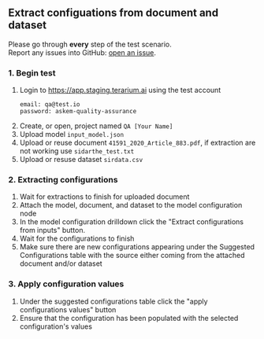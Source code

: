 ## Extract configuations from document and dataset
Please go through __every__ step of the test scenario.\
Report any issues into GitHub: [open an issue](https://github.com/DARPA-ASKEM/terarium/issues/new?assignees=&labels=bug%2C+Q%26A&template=qa-issue.md&title=%5BBUG%5D%3A+).

### 1. Begin test
1. Login to https://app.staging.terarium.ai using the test account
    ```
    email: qa@test.io
    password: askem-quality-assurance
    ```
2. Create, or open, project named `QA [Your Name]`
3. Upload model `input_model.json`
4. Upload or reuse document `41591_2020_Article_883.pdf`, if extraction are not working use `sidarthe_test.txt`
5. Upload or resuse dataset `sirdata.csv`

### 2. Extracting configurations
1. Wait for extractions to finish for uploaded document
2. Attach the model, document, and dataset to the model configuration node
3. In the model configuration drilldown click the "Extract configurations from inputs" button.
4. Wait for the configurations to finish
5. Make sure there are new configurations appearing under the Suggested Configurations table with the source either coming from the attached document and/or dataset

### 3. Apply configuration values
1. Under the suggested configurations table click the "apply configurations values" button
2. Ensure that the configuration has been populated with the selected configuration's values
